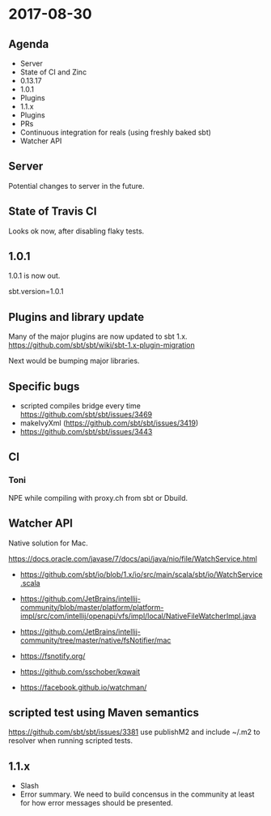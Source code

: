 2017-08-30
==========

## Agenda

- Server
- State of CI and Zinc
- 0.13.17
- 1.0.1
- Plugins
- 1.1.x
- Plugins 
- PRs
- Continuous integration for reals (using freshly baked sbt)
- Watcher API

## Server

Potential changes to server in the future.

## State of Travis CI

Looks ok now, after disabling flaky tests.

## 1.0.1

1.0.1 is now out.

sbt.version=1.0.1


## Plugins and library update

Many of the major plugins are now updated to sbt 1.x.
https://github.com/sbt/sbt/wiki/sbt-1.x-plugin-migration

Next would be bumping major libraries.

## Specific bugs

- scripted compiles bridge every time https://github.com/sbt/sbt/issues/3469
- makeIvyXml (https://github.com/sbt/sbt/issues/3419)
- https://github.com/sbt/sbt/issues/3443

## CI

### Toni

NPE while compiling with proxy.ch from sbt or Dbuild.

## Watcher API

Native solution for Mac.

https://docs.oracle.com/javase/7/docs/api/java/nio/file/WatchService.html
- https://github.com/sbt/io/blob/1.x/io/src/main/scala/sbt/io/WatchService.scala

- https://github.com/JetBrains/intellij-community/blob/master/platform/platform-impl/src/com/intellij/openapi/vfs/impl/local/NativeFileWatcherImpl.java
- https://github.com/JetBrains/intellij-community/tree/master/native/fsNotifier/mac
- https://fsnotify.org/
- https://github.com/sschober/kqwait
- https://facebook.github.io/watchman/

## scripted test using Maven semantics

https://github.com/sbt/sbt/issues/3381
use publishM2 and include ~/.m2 to resolver when running scripted tests.

## 1.1.x

- Slash
- Error summary. We need to build concensus in the community at least for how error messages should be presented.



